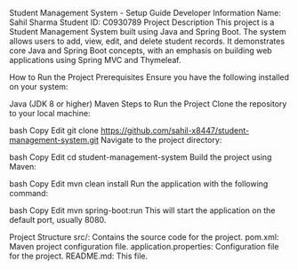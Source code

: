 Student Management System - Setup Guide
Developer Information
Name: Sahil Sharma
Student ID: C0930789
Project Description
This project is a Student Management System built using Java and Spring Boot. The system allows users to add, view, edit, and delete student records. It demonstrates core Java and Spring Boot concepts, with an emphasis on building web applications using Spring MVC and Thymeleaf.

How to Run the Project
Prerequisites
Ensure you have the following installed on your system:

Java (JDK 8 or higher)
Maven
Steps to Run the Project
Clone the repository to your local machine:

bash
Copy
Edit
git clone https://github.com/sahil-x8447/student-management-system.git
Navigate to the project directory:

bash
Copy
Edit
cd student-management-system
Build the project using Maven:

bash
Copy
Edit
mvn clean install
Run the application with the following command:

bash
Copy
Edit
mvn spring-boot:run
This will start the application on the default port, usually 8080.

Project Structure
src/: Contains the source code for the project.
pom.xml: Maven project configuration file.
application.properties: Configuration file for the project.
README.md: This file.
